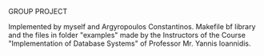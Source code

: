 GROUP PROJECT

Implemented by myself and Argyropoulos Constantinos.
Makefile bf library and the files in folder "examples" made by the Instructors of the Course "Implementation of Database Systems" of Professor Mr. Yannis Ioannidis.


